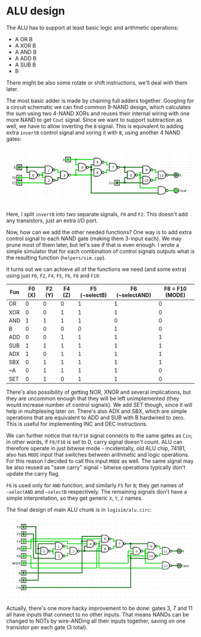 # ALU design

The ALU has to support at least basic logic and arithmetic operations:
- A OR B
- A XOR B
- A AND B
- A ADD B
- A SUB B
- B

There might be also some rotate or shift instructions, we'll deal with them later.

The most basic adder is made by chaining full adders together. Googling for a circuit schematic
we can find common 9-NAND design, which calculates the sum using two 4-NAND XORs and reuses
their internal wiring with one more NAND to get `Cout` signal. Since we want to support subtraction
as well, we have to allow inverting the `B` signal. This is equivalent to adding extra
`invertB` control signal and xoring it with `B`, using another 4 NAND gates:

![ADD-SUB](images/addsub.png?raw=true)

Here, I split `invertB` into two separate signals, `F0` and `F2`. This doesn't add any transistors,
just an extra I/O port.

Now, how can we add the other needed functions? One way is to add extra control signal to each
NAND gate (making them 3-input each). We may prune most of them later, but let's see if that is
even enough. I wrote a simple simulator that for each combination of control signals outputs
what is the resulting function (`helpers/sim.cpp`).

It turns out we can achieve all of the functions we need (and some extra) using just 
`F0`, `F2`, `F4`, `F5`, `F6`, `F8` and `F10`:

| Fun | F0 (X) | F2 (Y) | F4 (Z) | F5 (~selectB) | F6 (~selectAND) | F8 = F10 (MODE) |
|-----|---|---|---|---|---|---|
|  OR | 0 | 0 | 0 | 1 | 1 | 0 |
| XOR | 0 | 0 | 1 | 1 | 1 | 0 |
| AND | 1 | 1 | 1 | 1 | 0 | 0 |
|   B | 0 | 0 | 0 | 0 | 1 | 0 |
| ADD | 0 | 0 | 1 | 1 | 1 | 1 |
| SUB | 1 | 1 | 1 | 1 | 1 | 1 |
| ADX | 1 | 0 | 1 | 1 | 1 | 1 |
| SBX | 0 | 1 | 1 | 1 | 1 | 1 |
|  ~A | 0 | 1 | 1 | 1 | 1 | 0 |
| SET | 0 | 1 | 0 | 1 | 1 | 0 |

There's also possibility of getting NOR, XNOR and several implications, but they are uncommon enough
that they will be left unimplemented (they would increase number of control signals). We add SET though,
since it will help in multiplexing later on. There's also ADX and SBX, which are simple operations
that are equivalent to ADD and SUB with B hardwired to zero. This is useful for implementing INC
and DEC instructions.

We can further notice that `F8/F10` signal connects to the same gates as `Cin`; in other words, if `F8/F10`
is set to 0, carry signal doesn't count. ALU can therefore operate in just bitwise mode - incidentally,
old ALU chip, 74181, also has `MODE` input that switches between arithmetic and logic operations. For this reason
I decided to call this input `MODE` as well. The same signal may be also reused as "save carry" signal -
bitwise operations typically don't update the carry flag. 

`F6` is used only for `AND` function, and similarly `F5` for `B`; they get names of `~selectAND` and 
`~selectB` respectively. The remaining signals don't have a simple interpretation, so they get generic
`X`, `Y`, `Z` names.

The final design of main ALU chunk is in `logisim/alu.circ`:

![ALU](images/alu.png?raw=true)

Actually, there's one more hacky improvement to be done: gates 3, 7 and 11 all have inputs that
connect to no other inputs. That means NANDs can be changed to NOTs by wire-ANDing all their inputs
together, saving on one transistor per each gate (3 total).
